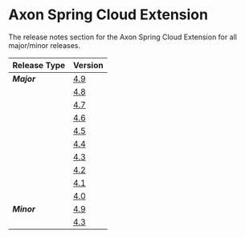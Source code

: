 # Axon Spring Cloud Extension

The release notes section for the Axon Spring Cloud Extension for all major/minor releases.

| Release Type | Version                                            |
|:-------------|:---------------------------------------------------|
| _**Major**_  | [4.9](rn-springcloud-major-releases.md#release-49) |
|              | [4.8](rn-springcloud-major-releases.md#release-48) |
|              | [4.7](rn-springcloud-major-releases.md#release-47) |
|              | [4.6](rn-springcloud-major-releases.md#release-46) |
|              | [4.5](rn-springcloud-major-releases.md#release-45) |
|              | [4.4](rn-springcloud-major-releases.md#release-44) |
|              | [4.3](rn-springcloud-major-releases.md#release-43) |
|              | [4.2](rn-springcloud-major-releases.md#release-42) |
|              | [4.1](rn-springcloud-major-releases.md#release-41) |
|              | [4.0](rn-springcloud-major-releases.md#release-40) |
| _**Minor**_  | [4.9](rn-springcloud-minor-releases.md#release-49) |
|              | [4.3](rn-springcloud-minor-releases.md#release-43) |
